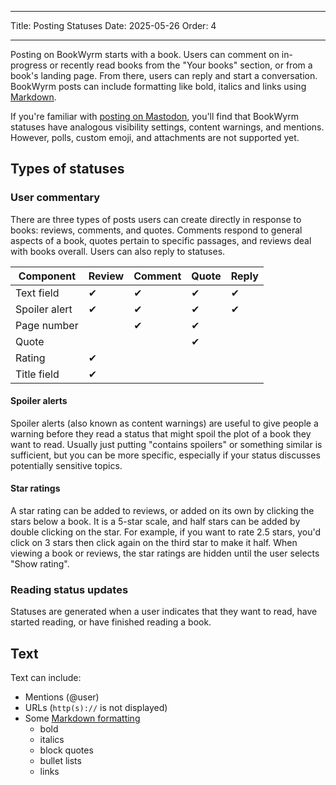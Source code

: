 - - -
Title: Posting Statuses Date: 2025-05-26 Order: 4
- - -

Posting on BookWyrm starts with a book. Users can comment on in-progress or recently read books from the "Your books" section, or from a book's landing page. From there, users can reply and start a conversation. BookWyrm posts can include formatting like bold, italics and links using [Markdown](https://www.markdownguide.org/cheat-sheet/).

If you're familiar with [posting on Mastodon](https://docs.joinmastodon.org/user/posting/), you'll find that BookWyrm statuses have analogous visibility settings, content warnings, and mentions. However, polls, custom emoji, and attachments are not supported yet.

## Types of statuses

### User commentary

There are three types of posts users can create directly in response to books: reviews, comments, and quotes. Comments respond to general aspects of a book, quotes pertain to specific passages, and reviews deal with books overall. Users can also reply to statuses.

| Component     | Review | Comment | Quote | Reply |
| ------------- | ------ | ------- | ----- | ----- |
| Text field    | ✔      | ✔       | ✔     | ✔     |
| Spoiler alert | ✔      | ✔       | ✔     | ✔     |
| Page number   |        | ✔       | ✔     |       |
| Quote         |        |         | ✔     |       |
| Rating        | ✔      |         |       |       |
| Title field   | ✔      |         |       |       |

#### Spoiler alerts

Spoiler alerts (also known as content warnings) are useful to give people a warning before they read a status that might spoil the plot of a book they want to read. Usually just putting "contains spoilers" or something similar is sufficient, but you can be more specific, especially if your status discusses potentially sensitive topics.

#### Star ratings

A star rating can be added to reviews, or added on its own by clicking the stars below a book. It is a 5-star scale, and half stars can be added by double clicking on the star. For example, if you want to rate 2.5 stars, you'd click on 3 stars then click again on the third star to make it half. When viewing a book or reviews, the star ratings are hidden until the user selects "Show rating".

### Reading status updates

Statuses are generated when a user indicates that they want to read, have started reading, or have finished reading a book.

## Text
Text can include:

- Mentions (@user)
- URLs (`http(s)://` is not displayed)
- Some [Markdown formatting](https://www.markdownguide.org/cheat-sheet/)
    - bold
    - italics
    - block quotes
    - bullet lists
    - links

